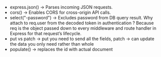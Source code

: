 - express.json() → Parses incoming JSON requests.
- cors() → Enables CORS for cross-origin API calls.
- select("-password") → Excludes password from DB query result.
Why attach to req.user from the decoded token  in authentication ?
Because req is the object passed down to every middleware and route handler in Express for that request’s lifecycle.
- put vs patch -> put you need to send all the fields, patch -> can update the data you only need rather than whole 
- populate() -> replaces the id with actual document